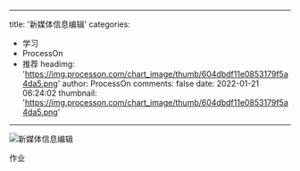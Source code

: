 
---
title: '新媒体信息编辑'
categories: 
 - 学习
 - ProcessOn
 - 推荐
headimg: 'https://img.processon.com/chart_image/thumb/604dbdf11e0853179f5a4da5.png'
author: ProcessOn
comments: false
date: 2022-01-21 06:24:02
thumbnail: 'https://img.processon.com/chart_image/thumb/604dbdf11e0853179f5a4da5.png'
---

<div>   
<img class="thumb" alt="新媒体信息编辑" src="https://img.processon.com/chart_image/thumb/604dbdf11e0853179f5a4da5.png" referrerpolicy="no-referrer">
<p>作业</p>  
</div>
            
